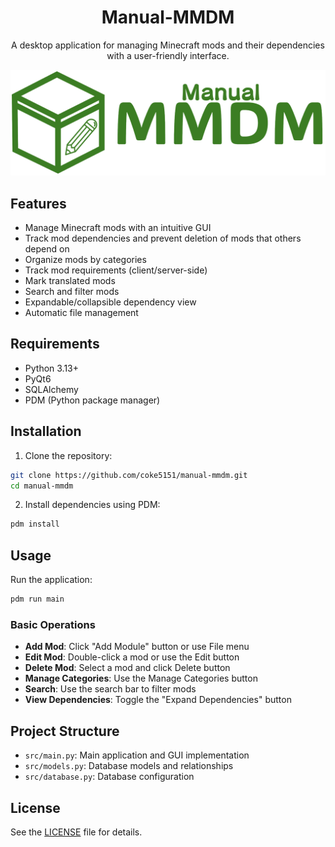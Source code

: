 <div align="center">

# Manual-MMDM
A desktop application for managing Minecraft mods and their dependencies with a user-friendly interface.

![Manual-MMDM banner](static/Manual-MMDM-banner.png)

</div>


## Features

- Manage Minecraft mods with an intuitive GUI
- Track mod dependencies and prevent deletion of mods that others depend on
- Organize mods by categories
- Track mod requirements (client/server-side)
- Mark translated mods
- Search and filter mods
- Expandable/collapsible dependency view
- Automatic file management

## Requirements

- Python 3.13+
- PyQt6
- SQLAlchemy
- PDM (Python package manager)

## Installation

1. Clone the repository:
```bash
git clone https://github.com/coke5151/manual-mmdm.git
cd manual-mmdm
```

2. Install dependencies using PDM:
```bash
pdm install
```

## Usage

Run the application:
```bash
pdm run main
```

### Basic Operations

- **Add Mod**: Click "Add Module" button or use File menu
- **Edit Mod**: Double-click a mod or use the Edit button
- **Delete Mod**: Select a mod and click Delete button
- **Manage Categories**: Use the Manage Categories button
- **Search**: Use the search bar to filter mods
- **View Dependencies**: Toggle the "Expand Dependencies" button

## Project Structure

- `src/main.py`: Main application and GUI implementation
- `src/models.py`: Database models and relationships
- `src/database.py`: Database configuration

## License

See the [LICENSE](LICENSE) file for details.
